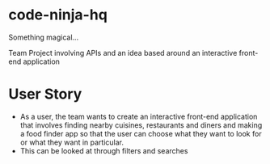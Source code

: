 # code-ninja-hq
Something magical...

Team Project involving APIs and an idea based around an interactive front-end application

# User Story

- As a user, the team wants to create an interactive front-end application that involves finding nearby cuisines, restaurants and diners and making a food finder app so that the user can choose what they want to look for or what they want in particular.
- This can be looked at through filters and searches
